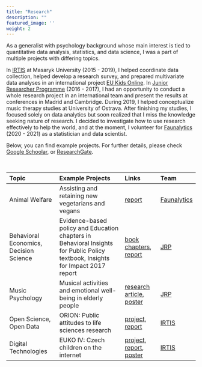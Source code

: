 ```yaml
---
title: "Research"
description: ""
featured_image: ''
weight: 2
---
```


As a generalist with psychology background whose main interest is tied to quantitative data analysis, statistics, and data science, I was a part of multiple projects with differing topics. 

In [IRTIS](https://irtis.muni.cz) at Masaryk University (2015 - 2019), I helped coordinate data collection, helped develop a research survey, and prepared multivariate data analyses in an international project [EU Kids Online](https://irtis.muni.cz/research/projects/euko-iv). In [Junior Researcher Programme](https://jrp.pscholars.org) (2016 - 2017), I had an opportunity to conduct a whole research project in an international team and present the results at conferences in Madrid and Cambridge. During 2019, I helped conceptualize music therapy studies at University of Ostrava. After finishing my studies, I focused solely on data analytics but soon realized that I miss the knowledge seeking nature of research. I decided to investigate how to use research effectively to help the world, and at the moment, I volunteer for [Faunalytics](https://faunalytics.org) (2020 - 2021) as a statistician and data scientist.

Below, you can find example projects. For further details, please check [Google Schoolar](https://scholar.google.com/citations?hl=en&user=7-XVaQ0AAAAJ), or [ResearchGate](https://www.researchgate.net/profile/Renata-Hlavova).

&nbsp;

| Topic | Example Projects | Links | Team |
|:----|:----|:----|:----|
| Animal Welfare | Assisting and retaining new vegetarians and vegans | [report](https://faunalytics.org/going-veg-many-paths/) | [Faunalytics](https://faunalytics.org)|
| Behavioral Economics, Decision Science | Evidence-based policy and Education chapters in Behavioral Insights for Public Policy textbook, Insights for Impact 2017 report | [book chapters](https://www.routledge.com/Behavioral-Insights-for-Public-Policy-Concepts-and-Cases/Ruggeri/p/book/9781138484238), [report](https://www.psychol.cam.ac.uk/system/files/documents/Insights2017.pdf) | [JRP](https://jrp.pscholars.org) |Behavioral-Insights-for-Public-Policy-Concepts-and-Cases/Ruggeri/p/book/9781138484238)
| Music Psychology | Musical activities and emotional well-being in elderly people | [research article](https://www.frontiersin.org/articles/10.3389/fpsyg.2017.00330/full), [poster](/files/JRP_poster.pdf) | [JRP](https://jrp.pscholars.org) 
| Open Science, Open Data | ORION: Public attitudes to life sciences research | [project](https://irtis.muni.cz/research/projects/orion-open-responsible-research-and-innovation-to-further-outstanding-knowledge), [report](https://v-a.se/downloads/Orion-WP2-PublicSurveyReport.pdf) | [IRTIS](https://irtis.muni.cz)
| Digital Technologies | EUKO IV: Czech children on the internet | [project](https://irtis.muni.cz/research/projects/euko-iv), [report](https://irtis.muni.cz/media/3122572/eu_kids_online_report.pdf), [poster](https://irtis.muni.cz/media/3135121/poster_final_tisk.pdf) | [IRTIS](https://irtis.muni.cz) |


